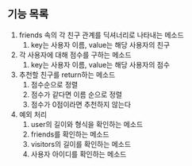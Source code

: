 ## 기능 목록

1. friends 속의 각 친구 관계를 딕셔너리로 나타내는 메소드
    1. key는 사용자 이름, value는 해당 사용자의 친구
2. 각 사용자에 대해 점수를 구하는 메소드
    1. key는 사용자 이름, value는 해당 사용자의 점수
3. 추천할 친구를 return하는 메소드
    1. 점수순으로 정렬
    2. 점수가 같다면 이름 순으로 정렬
    3. 점수가 0점이라면 추천하지 않는다
4. 예외 처리
    1. user의 길이와 형식을 확인하는 메소드
    2. friends를 확인하는 메소드
    3. visitors의 길이를 확인하는 메소드
    4. 사용자 아이디를 확인하는 메소드